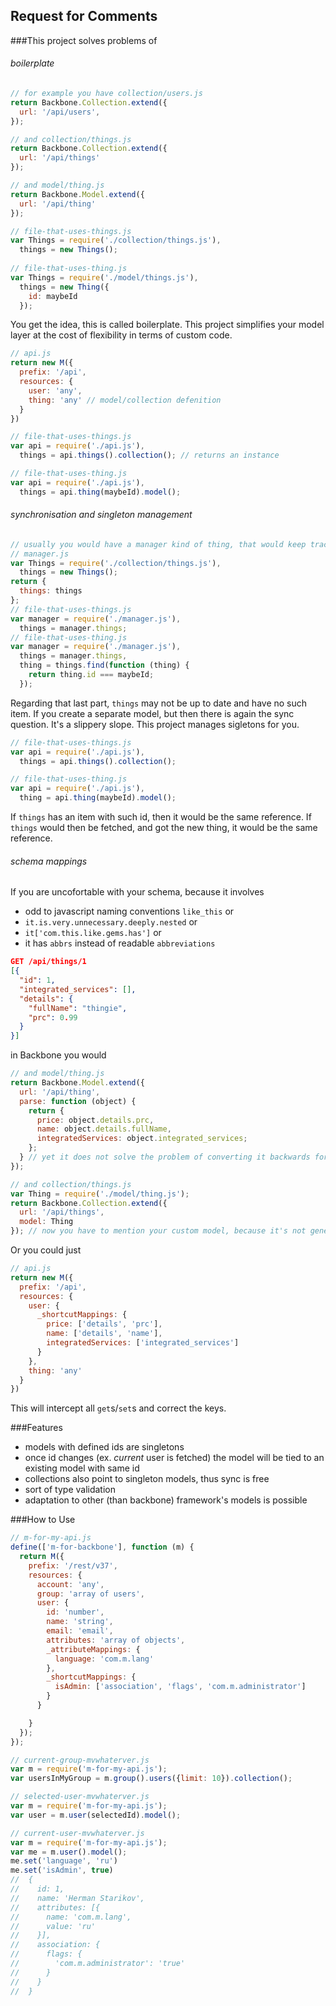 Request for Comments
----

###This project solves problems of
###### boilerplate
```javascript
// for example you have collection/users.js
return Backbone.Collection.extend({
  url: '/api/users',
});

// and collection/things.js
return Backbone.Collection.extend({
  url: '/api/things'
});

// and model/thing.js
return Backbone.Model.extend({
  url: '/api/thing'
});

// file-that-uses-things.js
var Things = require('./collection/things.js'),
  things = new Things();
  
// file-that-uses-thing.js
var Things = require('./model/things.js'),
  things = new Thing({
    id: maybeId
  });
```
You get the idea, this is called boilerplate. This project simplifies your model layer at the cost of flexibility in terms of custom code.
```javascript
// api.js
return new M({
  prefix: '/api',
  resources: {
    user: 'any',
    thing: 'any' // model/collection defenition
  }
})

// file-that-uses-things.js
var api = require('./api.js'),
  things = api.things().collection(); // returns an instance

// file-that-uses-thing.js
var api = require('./api.js'),
  things = api.thing(maybeId).model();

```
###### synchronisation and singleton management
```javascript
// usually you would have a manager kind of thing, that would keep track of your instances
// manager.js
var Things = require('./collection/things.js'),
  things = new Things();
return {
  things: things
};
// file-that-uses-things.js
var manager = require('./manager.js'),
  things = manager.things;
// file-that-uses-thing.js
var manager = require('./manager.js'),
  things = manager.things,
  thing = things.find(function (thing) {
    return thing.id === maybeId;
  }); 
```
Regarding that last part, `things` may not be up to date and have no such item. If you create a separate model, but then there is again the sync question. It's a slippery slope. This project manages sigletons for you.
```javascript
// file-that-uses-things.js
var api = require('./api.js'),
  things = api.things().collection();

// file-that-uses-thing.js
var api = require('./api.js'),
  thing = api.thing(maybeId).model();
```
If `things` has an item with such id, then it would be the same reference. If `things` would then be fetched, and got the new thing, it would be the same reference. 
###### schema mappings
If you are uncofortable with your schema, because it involves
- odd to javascript naming conventions `like_this` or
- `it.is.very.unnecessary.deeply.nested` or
- `it['com.this.like.gems.has']` or
- it has `abbrs` instead of readable `abbreviations`
```json
GET /api/things/1
[{
  "id": 1,
  "integrated_services": [],
  "details": {
    "fullName": "thingie",
    "prc": 0.99
  }
}]
```
in Backbone you would
```javascript
// and model/thing.js
return Backbone.Model.extend({
  url: '/api/thing',
  parse: function (object) {
    return {
      price: object.details.prc,
      name: object.details.fullName,
      integratedServices: object.integrated_services;
    };
  } // yet it does not solve the problem of converting it backwards for update
});

// and collection/things.js
var Thing = require('./model/thing.js');
return Backbone.Collection.extend({
  url: '/api/things',
  model: Thing
}); // now you have to mention your custom model, because it's not generic
```
Or you could just
```javascript
// api.js
return new M({
  prefix: '/api',
  resources: {
    user: {
      _shortcutMappings: {
        price: ['details', 'prc'],
        name: ['details', 'name'],
        integratedServices: ['integrated_services']
      }
    },
    thing: 'any'
  }
})
```
This will intercept all `get`s/`set`s and correct the keys.

###Features

- models with defined ids are singletons
- once id changes (ex. *current* user is fetched) the model will be tied to an existing model with same id
- collections also point to singleton models, thus sync is free
- sort of type validation
- adaptation to other (than backbone) framework's models is possible

###How to Use

```javascript
// m-for-my-api.js
define(['m-for-backbone'], function (m) {
  return M({
    prefix: '/rest/v37',
    resources: {
      account: 'any',
      group: 'array of users',
      user: {
        id: 'number',
        name: 'string',
        email: 'email',
        attributes: 'array of objects',
        _attributeMappings: {
          language: 'com.m.lang'
        },
        _shortcutMappings: {
          isAdmin: ['association', 'flags', 'com.m.administrator']
        }
      }

    }
  });
});

```
```javascript
// current-group-mvwhaterver.js
var m = require('m-for-my-api.js');
var usersInMyGroup = m.group().users({limit: 10}).collection();
```
```javascript
// selected-user-mvwhaterver.js
var m = require('m-for-my-api.js');
var user = m.user(selectedId).model();
```
```javascript
// current-user-mvwhaterver.js
var m = require('m-for-my-api.js');
var me = m.user().model();
me.set('language', 'ru')
me.set('isAdmin', true)
//  {
//    id: 1,
//    name: 'Herman Starikov',
//    attributes: [{
//      name: 'com.m.lang',
//      value: 'ru'
//    }],
//    association: {
//      flags: {
//        'com.m.administrator': 'true'
//      }
//    }
//  }
```
